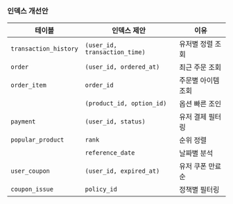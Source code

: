 ### 인덱스 개선안
| 테이블                   | 인덱스 제안                        | 이유         |
| --------------------- | ----------------------------- | ---------- |
| `transaction_history` | `(user_id, transaction_time)` | 유저별 정렬 조회  |
| `order`               | `(user_id, ordered_at)`       | 최근 주문 조회   |
| `order_item`          | `order_id`                    | 주문별 아이템 조회 |
|                       | `(product_id, option_id)`     | 옵션 빠른 조인   |
| `payment`             | `(user_id, status)`           | 유저 결제 필터링  |
| `popular_product`     | `rank`                        | 순위 정렬      |
|                       | `reference_date`              | 날짜별 분석     |
| `user_coupon`         | `(user_id, expired_at)`       | 유저 쿠폰 만료순  |
| `coupon_issue`        | `policy_id`                   | 정책별 필터링    |

